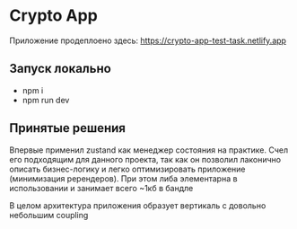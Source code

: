 # Crypto App

Приложение продеплоено здесь: https://crypto-app-test-task.netlify.app

## Запуск локально
- npm i
- npm run dev

## Принятые решения
Впервые применил zustand как менеджер состояния на практике. Счел его подходящим для данного проекта, так как он позволил лаконично описать бизнес-логику и легко оптимизировать приложение (минимизация ререндеров). При этом либа элементарна в использовании и занимает всего ~1кб в бандле

В целом архитектура приложения образует вертикаль с довольно небольшим coupling
